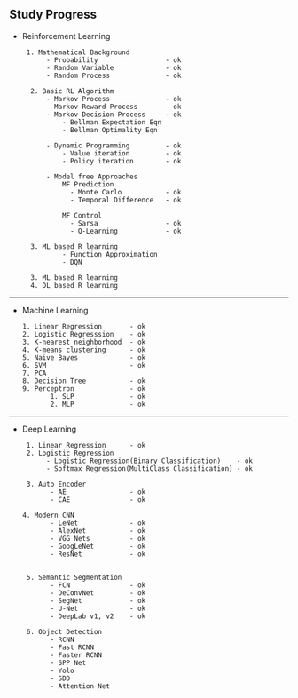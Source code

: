 ## Study Progress

- Reinforcement Learning

       1. Mathematical Background 
            - Probability                 - ok
            - Random Variable             - ok
            - Random Process              - ok

        2. Basic RL Algorithm
            - Markov Process              - ok             
            - Markov Reward Process       - ok
            - Markov Decision Process     - ok 
                - Bellman Expectation Eqn 
                - Bellman Optimality Eqn  

            - Dynamic Programming         - ok
                - Value iteration         - ok
                - Policy iteration        - ok
 
            - Model free Approaches
                MF Prediction                
                  - Monte Carlo           - ok
                  - Temporal Difference   - ok
                  
                MF Control                
                  - Sarsa                 - ok
                  - Q-Learning            - ok

        3. ML based R learning
                - Function Approximation
                - DQN                
                
        3. ML based R learning
        4. DL based R learning

---

- Machine Learning

      1. Linear Regression       - ok
      2. Logistic Regresssion    - ok
      3. K-nearest neighborhood  - ok
      4. K-means clustering      - ok      
      5. Naive Bayes             - ok      
      6. SVM                     - ok
      7. PCA
      8. Decision Tree           - ok
      9. Perceptron              - ok      
             1. SLP              - ok
             2. MLP              - ok

---

- Deep Learning 

       1. Linear Regression      - ok    
       2. Logistic Regression            
            - Logistic Regression(Binary Classification)    - ok
            - Softmax Regression(MultiClass Classification) - ok
           
       3. Auto Encoder            
             - AE                - ok
             - CAE               - ok

      4. Modern CNN
             - LeNet             - ok
             - AlexNet           - ok
             - VGG Nets          - ok
             - GoogLeNet         - ok
             - ResNet            - ok


       5. Semantic Segmentation
             - FCN               - ok
             - DeConvNet         - ok
             - SegNet            - ok     
             - U-Net             - ok
             - DeepLab v1, v2    - ok

       6. Object Detection
             - RCNN
             - Fast RCNN
             - Faster RCNN
             - SPP Net
             - Yolo
             - SDD
             - Attention Net

      


